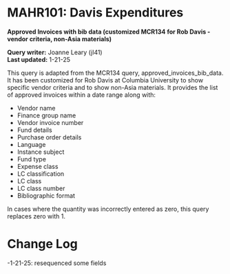 # MAHR101: Davis Expenditures

**Approved Invoices with bib data (customized MCR134 for Rob Davis - vendor criteria, non-Asia materials)**

**Query writer:** Joanne Leary (jl41)  
**Last updated:** 1-21-25

This query is adapted from the MCR134 query, approved_invoices_bib_data. It has been customized for Rob Davis at Columbia University to 
show specific vendor criteria and to show non-Asia materials. It provides the list of approved invoices within a date range along with:
- Vendor name
- Finance group name
- Vendor invoice number
- Fund details
- Purchase order details
- Language
- Instance subject
- Fund type
- Expense class
- LC classification
- LC class
- LC class number
- Bibliographic format

In cases where the quantity was incorrectly entered as zero, this query replaces zero with 1.

# Change Log
-1-21-25: resequenced some fields

